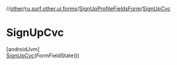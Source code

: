//[other](../../../../index.md)/[ru.surf.other.ui.forms](../../index.md)/[SignUpProfileFieldsForm](../index.md)/[SignUpCvc](index.md)

# SignUpCvc

[androidJvm]\
[SignUpCvc](index.md)(FormFieldState())
